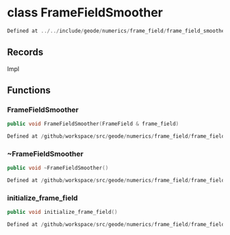 # class FrameFieldSmoother

```cpp
Defined at ../../include/geode/numerics/frame_field/frame_field_smoother.h#18
```

## Records

Impl



## Functions

### FrameFieldSmoother

```cpp
public void FrameFieldSmoother(FrameField & frame_field)
```

```cpp
Defined at /github/workspace/src/geode/numerics/frame_field/frame_field_smoother.cpp#616
```

### ~FrameFieldSmoother

```cpp
public void ~FrameFieldSmoother()
```

```cpp
Defined at /github/workspace/src/geode/numerics/frame_field/frame_field_smoother.cpp#621
```

### initialize_frame_field

```cpp
public void initialize_frame_field()
```

```cpp
Defined at /github/workspace/src/geode/numerics/frame_field/frame_field_smoother.cpp#623
```




